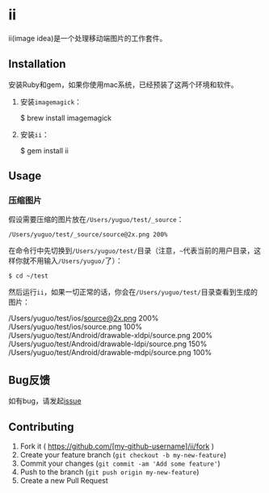 # ii

ii(image idea)是一个处理移动端图片的工作套件。

## Installation

安装Ruby和gem，如果你使用mac系统，已经预装了这两个环境和软件。

1. 安装`imagemagick`：

    $ brew install imagemagick

2. 安装`ii`：

    $ gem install ii

## Usage

### 压缩图片

假设需要压缩的图片放在`/Users/yuguo/test/_source`：

    /Users/yuguo/test/_source/source@2x.png 200%

在命令行中先切换到`/Users/yuguo/test/`目录（注意，`~`代表当前的用户目录，这样你就不用输入`/Users/yuguo/`了）：

    $ cd ~/test

然后运行`ii`，如果一切正常的话，你会在`/Users/yuguo/test/`目录查看到生成的图片：

   /Users/yuguo/test/ios/source@2x.png 200%
   /Users/yuguo/test/ios/source.png 100%
   /Users/yuguo/test/Android/drawable-xldpi/source.png 200%
   /Users/yuguo/test/Android/drawable-ldpi/source.png 150%
   /Users/yuguo/test/Android/drawable-mdpi/source.png 100%
   
## Bug反馈

   如有bug，请发起[issue](https://github.com/yuguo/ii/issues)

## Contributing

1. Fork it ( https://github.com/[my-github-username]/ii/fork )
2. Create your feature branch (`git checkout -b my-new-feature`)
3. Commit your changes (`git commit -am 'Add some feature'`)
4. Push to the branch (`git push origin my-new-feature`)
5. Create a new Pull Request
